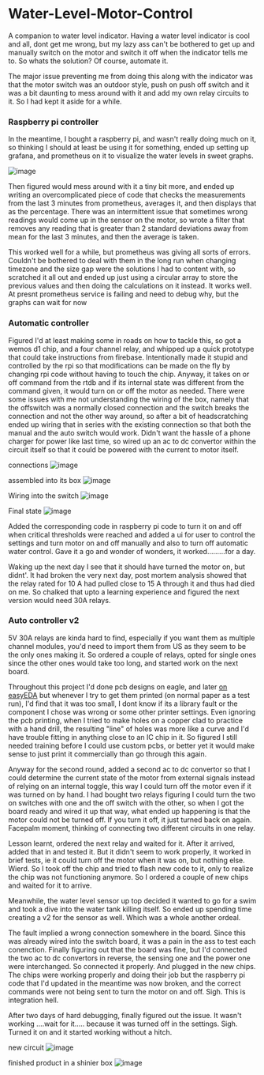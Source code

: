 # Water-Level-Motor-Control

A companion to water level indicator. Having a water level indicator is cool and all, dont get me wrong, but my lazy ass can't be bothered to get up and manually switch on the motor and switch it off when the indicator tells me to. So whats the solution? Of course, automate it.

The major issue preventing me from doing this along with the indicator was that the motor switch was an outdoor style, push on push off switch and it was a bit daunting to mess around with it and add my own relay circuits to it. So I had kept it aside for a while.

### Raspberry pi controller

In the meantime, I bought a raspberry pi, and wasn't really doing much on it, so thinking I should at least be using it for something, ended up setting up grafana, and prometheus on it to visualize the water levels in sweet graphs.

![image](https://user-images.githubusercontent.com/9362269/132270512-7c44fb35-45ae-483a-b195-0e09f2d6994c.png)

Then figured would mess around with it a tiny bit more, and ended up writing an overcomplicated piece of code that checks the measurements from the last 3 minutes from prometheus, averages it, and then displays that as the percentage. There was an intermittent issue that sometimes wrong readings would come up in the sensor on the motor, so wrote a filter that removes any reading that is greater than 2 standard deviations away from mean for the last 3 minutes, and then the average is taken. 

This worked well for a while, but prometheus was giving all sorts of errors. Couldn't be bothered to deal with them in the long run when changing timezone and the size gap were the solutions I had to content with, so scratched it all out and ended up just using a circular array to store the previous values and then doing the calculations on it instead. It works well. At presnt prometheus service is failing and need to debug why, but the graphs can wait for now

### Automatic controller

Figured I'd at least making some in roads on how to tackle this, so got a wemos d1 chip, and a four channel relay, and whipped up a quick prototype that could take instructions from firebase. Intentionally made it stupid and controlled by the rpi so that modifications can be made on the fly by changing rpi code without having to touch the chip. Anyway, it takes on or off command from the rtdb and if its internal state was different from the command given, it would turn on or off the motor as needed. There were some issues with me not understanding the wiring of the box, namely that the offswitch was a normally closed connection and the switch breaks the connection and not the other way around, so after a bit of headscratching ended up wiring that in series with the existing connection so that both the manual and the auto switch would work. Didn't want the hassle of a phone charger for power like last time, so wired up an ac to dc convertor within the circuit itself so that it could be powered with the current to motor itself.

connections
![image](https://user-images.githubusercontent.com/9362269/132271024-899ab56e-ccfe-4df7-83b6-5eef81ba003f.png)

assembled into its box
![image](https://user-images.githubusercontent.com/9362269/132271150-082d88fd-c467-496e-9a31-b242ba655d22.png)

Wiring into the switch
![image](https://user-images.githubusercontent.com/9362269/132271170-b57178d9-2abc-46dd-aec0-80a86678559c.png)

Final state
![image](https://user-images.githubusercontent.com/9362269/132271193-f7c9b6ee-e5ed-45c3-b3cf-0c57d9a6828d.png)


Added the corresponding code in raspberry pi code to turn it on and off when critical thresholds were reached and added a ui for user to control the settings and turn motor on and off manually and also to turn off automatic water control. Gave it a go and wonder of wonders, it worked.........for a day. 

Waking up the next day I see that it should have turned the motor on, but didnt'. It had broken the very next day, post mortem analysis showed that the relay rated for 10 A had pulled close to 15 A through it and thus had died on me. So chalked that upto a learning experience and figured the next version would need 30A relays.

### Auto controller v2

5V 30A relays are kinda hard to find, especially if you want them as multiple channel modules, you'd need to import them from US as they seem to be the only ones making it. So ordered a couple of relays, opted for single ones since the other ones would take too long, and started work on the next board.

Throughout this project I'd done pcb designs on eagle, and later [on easyEDA](https://easyeda.com/editor#id=b41bb882b032482bb2b21c925477a603) but whenever I try to get them printed (on normal paper as a test run), I'd find that it was too small, I dont know if its a library fault or the component I chose was wrong or some other printer settings. Even ignoring the pcb printing, when I tried to make holes on a copper clad to practice with a hand drill, the resulting "line" of holes was more like a curve and I'd have trouble fitting in anything close to an IC chip in it. So figured I still needed training before I could use custom pcbs, or better yet it would make sense to just print it commercially than go through this again.

Anyway for the second round, added a second ac to dc convertor so that I could determine the current state of the motor from external signals instead of relying on an internal toggle, this way I could turn off the motor even if it was turned on by hand. I had bought two relays figuring I could turn the two on switches with one and the off switch with the other, so when I got the board ready and wired it up that way, what ended up happening is that the motor could not be turned off. If you turn it off, it just turned back on again. Facepalm moment, thinking of connecting two different circuits in one relay.

Lesson learnt, ordered the next relay and waited for it. After it arrived, added that in and tested it. But it didn't seem to work properly, it worked in brief tests, ie it could turn off the motor when it was on, but nothing else. Wierd. So I took off the chip and tried to flash new code to it, only to realize the chip was not functioning anymore. So I ordered a couple of new chips and waited for it to arrive.

Meanwhile, the water level sensor up top decided it wanted to go for a swim and took a dive into the water tank killing itself. So ended up spending time creating a v2 for the sensor as well. Which was a whole another ordeal.

The fault implied a wrong connection somewhere in the board. Since this was already wired into the switch board, it was a pain in the ass to test each conenction. Finally figuring out that the board was fine, but I'd connected the two ac to dc convertors in reverse, the sensing one and the power one were interchanged. So connected it properly. And plugged in the new chips. The chips were working properly and doing their job but the raspberry pi code that I'd updated in the meantime was now broken, and the correct commands were not being sent to turn the motor on and off. Sigh. This is integration hell.

After two days of hard debugging, finally figured out the issue. It wasn't working ....wait for it..... because it was turned off in the settings. Sigh. Turned it on and it started working without a hitch.

new circuit
![image](https://user-images.githubusercontent.com/9362269/132272520-fc4b3dfb-e939-48e7-a574-6e1d59bea94a.png)

finished product in a shinier box
![image](https://user-images.githubusercontent.com/9362269/132272558-3e547a7d-a286-49df-a876-f6f8b5c5a6c2.png)

